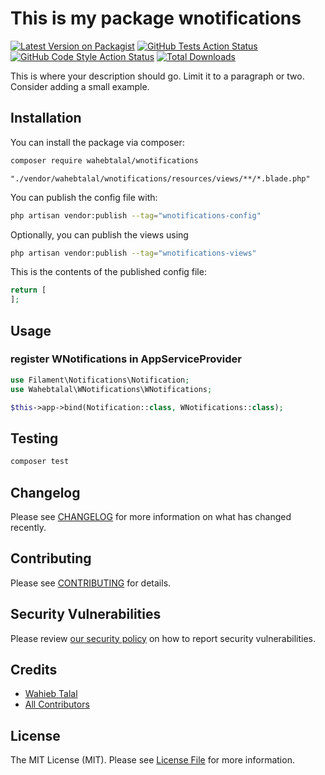 # This is my package wnotifications

[![Latest Version on Packagist](https://img.shields.io/packagist/v/wahebtalal/wnotifications.svg?style=flat-square)](https://packagist.org/packages/wahebtalal/wnotifications)
[![GitHub Tests Action Status](https://img.shields.io/github/actions/workflow/status/wahebtalal/wnotifications/run-tests.yml?branch=main&label=tests&style=flat-square)](https://github.com/wahebtalal/wnotifications/actions?query=workflow%3Arun-tests+branch%3Amain)
[![GitHub Code Style Action Status](https://img.shields.io/github/actions/workflow/status/wahebtalal/wnotifications/fix-php-code-styling.yml?branch=main&label=code%20style&style=flat-square)](https://github.com/wahebtalal/wnotifications/actions?query=workflow%3A"Fix+PHP+code+styling"+branch%3Amain)
[![Total Downloads](https://img.shields.io/packagist/dt/wahebtalal/wnotifications.svg?style=flat-square)](https://packagist.org/packages/wahebtalal/wnotifications)



This is where your description should go. Limit it to a paragraph or two. Consider adding a small example.

## Installation

You can install the package via composer:

```bash
composer require wahebtalal/wnotifications
```

```editorconfig
"./vendor/wahebtalal/wnotifications/resources/views/**/*.blade.php"

```


You can publish the config file with:

```bash
php artisan vendor:publish --tag="wnotifications-config"
```

Optionally, you can publish the views using

```bash
php artisan vendor:publish --tag="wnotifications-views"
```

This is the contents of the published config file:

```php
return [
];
```

## Usage
### register WNotifications in AppServiceProvider

```php
use Filament\Notifications\Notification;
use Wahebtalal\WNotifications\WNotifications;

$this->app->bind(Notification::class, WNotifications::class);
```

## Testing

```bash
composer test
```

## Changelog

Please see [CHANGELOG](CHANGELOG.md) for more information on what has changed recently.

## Contributing

Please see [CONTRIBUTING](.github/CONTRIBUTING.md) for details.

## Security Vulnerabilities

Please review [our security policy](../../security/policy) on how to report security vulnerabilities.

## Credits

- [Wahieb Talal](https://github.com/wahebtalal)
- [All Contributors](../../contributors)

## License

The MIT License (MIT). Please see [License File](LICENSE.md) for more information.
